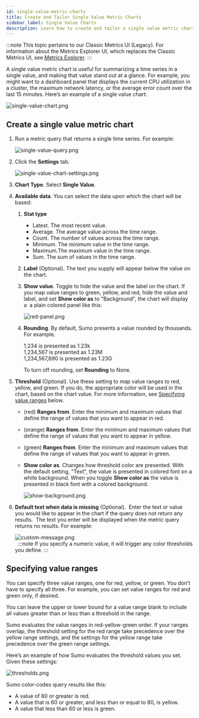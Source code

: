 ```yaml
---
id: single-value-metric-charts
title: Create and Tailor Single Value Metric Charts
sidebar_label: Single Value Charts
description: Learn how to create and tailor a single value metric chart.
---
```


:::note
This topic pertains to our Classic Metrics UI (Legacy). For information about the Metrics Explorer UI, which replaces the Classic Metrics UI, see [Metrics Explorer](../metric-queries-alerts/metrics-explorer.md).
:::

A single value metric chart is useful for summarizing a time series in a single value, and making that value stand out at a glance. For example, you might want to a dashboard panel that displays the current CPU utilization in a cluster, the maximum network latency, or the average error count over the last 15 minutes. Here’s an example of a single value chart: 

![single-value-chart.png](/img/metrics/single-value-chart.png)

## Create a single value metric chart

1. Run a metric query that returns a single time series. For example:  

    ![single-value-query.png](/img/metrics/single-value-query.png)

1. Click the **Settings** tab.   

    ![single-value-chart-settings.png](/img/metrics/single-value-chart-settings-2.png)

1. **Chart Type**. Select **Single Value**.
1. **Available data**. You can select the data upon which the chart
    will be based:
    1. **Stat type**
        * Latest. The most recent value. 
        * Average. The average value across the time range.  
        * Count. The number of values across the time range.
        * Minimum. The minimum value in the time range.
        * Maximum.The maximum value in the time range. 
        * Sum. The sum of values in the time range.
    1. **Label** (Optional). The text you supply will appear below the value on the chart.
    1. **Show value**. Toggle to hide the value and the label on the chart. If you map value ranges to green, yellow, and red, hide the value and label, and set **Show color as** to "Background", the chart will display a  a plain colored panel like this:  

        ![red-panel.png](/img/metrics/red-panel.png)

    1. **Rounding**. By default, Sumo presents a value rounded by thousands. For example.   

        1,234 is presented as 1.23k  
        1,234,567 is presented as 1.23M  
        1,234,567,890 is presented as 1.23G  

        To turn off rounding, set **Rounding** to None.
1. **Threshold** (Optional). Use these setting to map value ranges to red, yellow, and green. If you do, the appropriate color will be used in the chart, based on the chart value. For more information, see [Specifying value ranges](#specifying-value-ranges) below.
    * (red) **Ranges from**. Enter the minimum and maximum values that define the range of values that you want to appear in red.
    * (orange) **Ranges from**. Enter the minimum and maximum values that define the range of values that you want to appear in yellow.
    * (green) **Ranges from**. Enter the minimum and maximum values that define the range of values that you want to appear in green.
    *  **Show color as**. Changes how threshold color are presented. With the default setting, "Text", the value is presented in colored font on a white background. When you toggle **Show color as** the value is presented in black font with a colored background.   

        ![show-background.png](/img/metrics/show-background.png)

1. **Default text when data is missing** (Optional).  Enter the text or value you would like to appear in the chart if the query does not return any results.  The text you enter will be displayed when the metric query returns no results. For example:  

    ![custom-message.png](/img/metrics/custom-message.png)  
     
:::note
If you specify a numeric value, it will trigger any color thresholds you define.
:::

## Specifying value ranges

You can specify three value ranges, one for red, yellow, or green. You don’t have to specify all three. For example, you can set value ranges for red and green only, if desired. 

You can leave the upper or lower bound for a value range blank to include all values greater than or less than a threshold in the range. 

Sumo evaluates the value ranges in red-yellow-green order. If your ranges overlap, the threshold setting for the red range take precedence over the yellow range settings, and the settings for the yellow range take precedence over the green range settings.  

Here’s an example of how Sumo evaluates the threshold values you set. Given these settings:  

![thresholds.png](/img/metrics/thresholds.png)

Sumo color-codes query results like this:

* A value of 80 or greater is red.
* A value that is 60 or greater, and less than or equal to 80, is yellow.
* A value that less than 60 or less is green.
